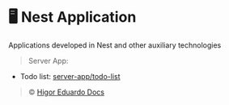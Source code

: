 # :desktop_computer: Nest Application

Applications developed in Nest and other auxiliary technologies

> Server App:

- Todo list: [server-app/todo-list](https://github.com/higoreduardodocs/next/tree/ssr-app/anime-vault)

> :copyright: [Higor Eduardo Docs](https://github.com/higoreduardodocs)

